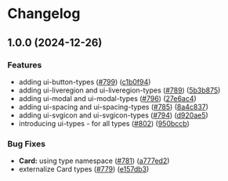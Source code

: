 # Changelog

## 1.0.0 (2024-12-26)


### Features

* adding ui-button-types ([#799](https://github.com/versini-org/ui-components/issues/799)) ([c1b0f94](https://github.com/versini-org/ui-components/commit/c1b0f94aa52d65985d1a84bf2255b6462fc8e092))
* adding ui-liveregion and ui-liveregion-types ([#789](https://github.com/versini-org/ui-components/issues/789)) ([5b3b875](https://github.com/versini-org/ui-components/commit/5b3b8757e7d07fa68aaf597b80d2bab151da2270))
* adding ui-modal and ui-modal-types ([#796](https://github.com/versini-org/ui-components/issues/796)) ([27e6ac4](https://github.com/versini-org/ui-components/commit/27e6ac450ada1a3a895076678a7dfe17e31331eb))
* adding ui-spacing and ui-spacing-types ([#785](https://github.com/versini-org/ui-components/issues/785)) ([8a4c837](https://github.com/versini-org/ui-components/commit/8a4c83768c3dc86ec34dd846fc78023dc2a981d7))
* adding ui-svgicon and ui-svgicon-types ([#794](https://github.com/versini-org/ui-components/issues/794)) ([d920ae5](https://github.com/versini-org/ui-components/commit/d920ae5900798f67f7acc14bd135195cca63e29a))
* introducing ui-types - for all types ([#802](https://github.com/versini-org/ui-components/issues/802)) ([950bccb](https://github.com/versini-org/ui-components/commit/950bccb37bca104487c597f8a043ca3382331105))


### Bug Fixes

* **Card:** using type namespace ([#781](https://github.com/versini-org/ui-components/issues/781)) ([a777ed2](https://github.com/versini-org/ui-components/commit/a777ed20e7eed3c84e49a0fb2219c21e84adaab3))
* externalize Card types ([#779](https://github.com/versini-org/ui-components/issues/779)) ([e157db3](https://github.com/versini-org/ui-components/commit/e157db3cf9b9843f3f3ff6ab9cb792259722b64d))
